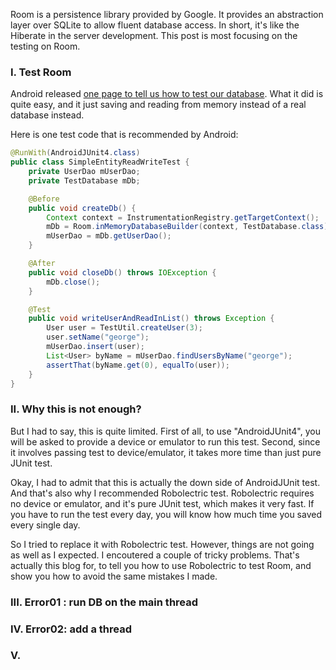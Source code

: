 Room is a persistence library provided by Google. It provides an abstraction layer over SQLite to allow fluent database access. In short, it's like the Hiberate in the server development. This post is most focusing on the testing on Room.

### I. Test Room
Android released [one page to tell us how to test our database](https://developer.android.com/training/data-storage/room/testing-db.html). What it did is quite easy, and it just saving and reading from memory instead of a real database instead.

Here is one test code that is recommended by Android:
```java
@RunWith(AndroidJUnit4.class)
public class SimpleEntityReadWriteTest {
    private UserDao mUserDao;
    private TestDatabase mDb;

    @Before
    public void createDb() {
        Context context = InstrumentationRegistry.getTargetContext();
        mDb = Room.inMemoryDatabaseBuilder(context, TestDatabase.class).build();
        mUserDao = mDb.getUserDao();
    }

    @After
    public void closeDb() throws IOException {
        mDb.close();
    }

    @Test
    public void writeUserAndReadInList() throws Exception {
        User user = TestUtil.createUser(3);
        user.setName("george");
        mUserDao.insert(user);
        List<User> byName = mUserDao.findUsersByName("george");
        assertThat(byName.get(0), equalTo(user));
    }
}
```

### II. Why this is not enough?
But I had to say, this is quite limited. First of all, to use "AndroidJUnit4", you will be asked to provide a device or emulator to run this test. Second, since it involves passing test to device/emulator, it takes more time than just pure JUnit test. 

Okay, I had to admit that this is actually the down side of AndroidJUnit test. And that's also why I recommended Robolectric test. Robolectric requires no device or emulator, and it's pure JUnit test, which makes it very fast. If you have to run the test every day, you will know how much time you saved every single day.

So I tried to replace it with Robolectric test. However, things are not going as well as I expected.  I encoutered a couple of tricky problems. That's  actually this blog for, to tell you how to use Robolectric to test Room, and show you how to avoid the same mistakes I made.

### III.  Error01 : run DB on the main thread


### IV.  Error02: add a thread



### V.




